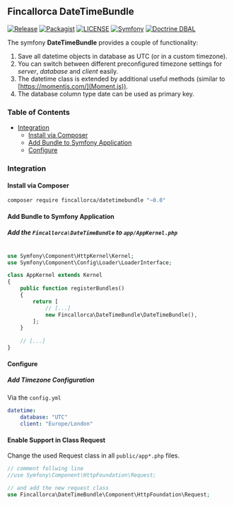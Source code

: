 ## Fincallorca DateTimeBundle

[![Release](https://img.shields.io/badge/Release-0.0.3-blue.svg?style=flat)](https://github.com/Fincallorca/DateTimeBundle/releases/tag/0.0.3)
[![Packagist](https://img.shields.io/badge/Packagist-0.0.3-blue.svg?style=flat)](https://packagist.org/packages/fincallorca/datetimebundle)
[![LICENSE](https://img.shields.io/badge/License-MIT-blue.svg?style=flat)](LICENSE)
[![Symfony](https://img.shields.io/badge/Symfony-≥3-red.svg?style=flat)](https://symfony.com/)
[![Doctrine DBAL](https://img.shields.io/badge/Doctrine_DBAL-≥2.5-red.svg?style=flat)](https://github.com/doctrine/dbal)


The symfony **DateTimeBundle** provides a couple of functionality:
1. Save all datetime objects in database as UTC (or in a custom timezone).
2. You can switch between different preconfigured timezone settings for *server*, *database* and *client* easily.
3. The datetime class is extended by additional useful methods (similar to [https://momentjs.com/](Moment.js)).
4. The database column type date can be used as primary key.

### Table of Contents

* [Integration](#integration)
  * [Install via Composer](#install-via-composer)
  * [Add Bundle to Symfony Application](#add-bundle-to-symfony-application)
  * [Configure](#add-bundle-to-symfony-application)

### Integration

#### Install via Composer

```bash
composer require fincallorca/datetimebundle "~0.0"
```

#### Add Bundle to Symfony Application

##### Add the `Fincallorca\DateTimeBundle` to `app/AppKernel.php`

```php

use Symfony\Component\HttpKernel\Kernel;
use Symfony\Component\Config\Loader\LoaderInterface;

class AppKernel extends Kernel
{
    public function registerBundles()
    {
        return [
            // [...]
            new Fincallorca\DateTimeBundle\DateTimeBundle(),
        ];
    }
    
    // [...]
}
```

#### Configure

##### Add Timezone Configuration

Via the `config.yml`

```yaml
datetime:
    database: "UTC"
    client: "Europe/London"
```

#### Enable Support in Class Request

Change the used Request class in all `public/app*.php` files.

```php
// comment follwing line
//use Symfony\Component\HttpFoundation\Request;

// and add the new request class
use Fincallorca\DateTimeBundle\Component\HttpFoundation\Request;
```